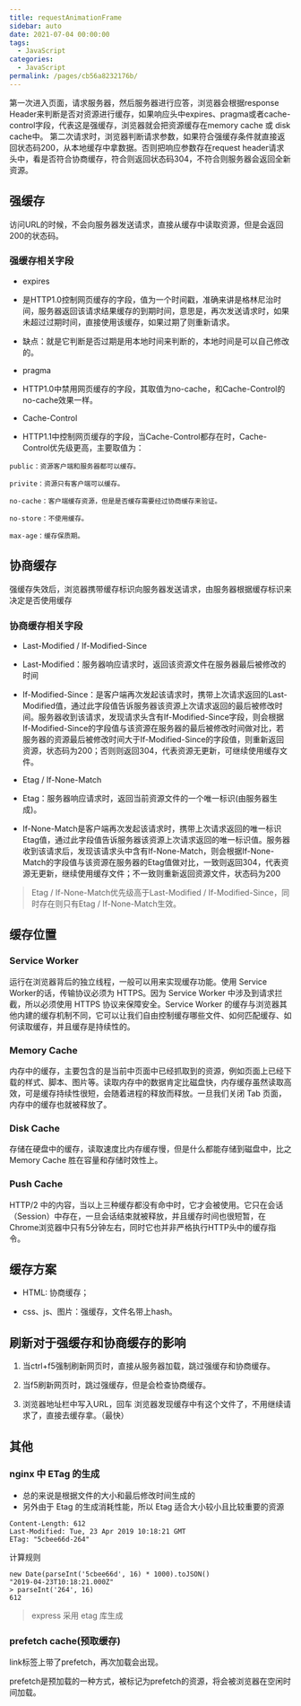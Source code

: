 ```yaml
---
title: requestAnimationFrame
sidebar: auto
date: 2021-07-04 00:00:00
tags: 
  - JavaScript
categories: 
  - JavaScript
permalink: /pages/cb56a8232176b/
---
```


第一次进入页面，请求服务器，然后服务器进行应答，浏览器会根据response Header来判断是否对资源进行缓存，如果响应头中expires、pragma或者cache-control字段，代表这是强缓存，浏览器就会把资源缓存在memory cache 或 disk cache中。
第二次请求时，浏览器判断请求参数，如果符合强缓存条件就直接返回状态码200，从本地缓存中拿数据。否则把响应参数存在request header请求头中，看是否符合协商缓存，符合则返回状态码304，不符合则服务器会返回全新资源。


## 强缓存
访问URL的时候，不会向服务器发送请求，直接从缓存中读取资源，但是会返回200的状态码。



### 强缓存相关字段
- expires
 - 是HTTP1.0控制网页缓存的字段，值为一个时间戳，准确来讲是格林尼治时间，服务器返回该请求结果缓存的到期时间，意思是，再次发送请求时，如果未超过过期时间，直接使用该缓存，如果过期了则重新请求。
 - 缺点：就是它判断是否过期是用本地时间来判断的，本地时间是可以自己修改的。

- pragma
 - HTTP1.0中禁用网页缓存的字段，其取值为no-cache，和Cache-Control的no-cache效果一样。

- Cache-Control
 - HTTP1.1中控制网页缓存的字段，当Cache-Control都存在时，Cache-Control优先级更高，主要取值为：

```
public：资源客户端和服务器都可以缓存。

privite：资源只有客户端可以缓存。

no-cache：客户端缓存资源，但是是否缓存需要经过协商缓存来验证。

no-store：不使用缓存。

max-age：缓存保质期。
```

## 协商缓存

强缓存失效后，浏览器携带缓存标识向服务器发送请求，由服务器根据缓存标识来决定是否使用缓存

### 协商缓存相关字段

- Last-Modified / If-Modified-Since
 - Last-Modified：服务器响应请求时，返回该资源文件在服务器最后被修改的时间
 - If-Modified-Since：是客户端再次发起该请求时，携带上次请求返回的Last-Modified值，通过此字段值告诉服务器该资源上次请求返回的最后被修改时间。服务器收到该请求，发现请求头含有If-Modified-Since字段，则会根据If-Modified-Since的字段值与该资源在服务器的最后被修改时间做对比，若服务器的资源最后被修改时间大于If-Modified-Since的字段值，则重新返回资源，状态码为200；否则则返回304，代表资源无更新，可继续使用缓存文件。


- Etag / If-None-Match
 - Etag：服务器响应请求时，返回当前资源文件的一个唯一标识(由服务器生成)。
 - If-None-Match是客户端再次发起该请求时，携带上次请求返回的唯一标识Etag值，通过此字段值告诉服务器该资源上次请求返回的唯一标识值。服务器收到该请求后，发现该请求头中含有If-None-Match，则会根据If-None-Match的字段值与该资源在服务器的Etag值做对比，一致则返回304，代表资源无更新，继续使用缓存文件；不一致则重新返回资源文件，状态码为200

 >Etag / If-None-Match优先级高于Last-Modified / If-Modified-Since，同时存在则只有Etag / If-None-Match生效。


## 缓存位置

### Service Worker
 运行在浏览器背后的独立线程，一般可以用来实现缓存功能。使用 Service Worker的话，传输协议必须为 HTTPS。因为 Service Worker 中涉及到请求拦截，所以必须使用 HTTPS 协议来保障安全。Service Worker 的缓存与浏览器其他内建的缓存机制不同，它可以让我们自由控制缓存哪些文件、如何匹配缓存、如何读取缓存，并且缓存是持续性的。

### Memory Cache

内存中的缓存，主要包含的是当前中页面中已经抓取到的资源，例如页面上已经下载的样式、脚本、图片等。读取内存中的数据肯定比磁盘快，内存缓存虽然读取高效，可是缓存持续性很短，会随着进程的释放而释放。一旦我们关闭 Tab 页面，内存中的缓存也就被释放了。

### Disk Cache

存储在硬盘中的缓存，读取速度比内存缓存慢，但是什么都能存储到磁盘中，比之 Memory Cache 胜在容量和存储时效性上。


### Push Cache

HTTP/2 中的内容，当以上三种缓存都没有命中时，它才会被使用。它只在会话（Session）中存在，一旦会话结束就被释放，并且缓存时间也很短暂，在Chrome浏览器中只有5分钟左右，同时它也并非严格执行HTTP头中的缓存指令。


## 缓存方案
- HTML: 协商缓存；

- css、js、图片：强缓存，文件名带上hash。

## 刷新对于强缓存和协商缓存的影响

1. 当ctrl+f5强制刷新网页时，直接从服务器加载，跳过强缓存和协商缓存。

2. 当f5刷新网页时，跳过强缓存，但是会检查协商缓存。

3. 浏览器地址栏中写入URL，回车 浏览器发现缓存中有这个文件了，不用继续请求了，直接去缓存拿。（最快）


## 其他

### nginx 中 ETag 的生成
- 总的来说是根据文件的大小和最后修改时间生成的
- 另外由于 Etag 的生成消耗性能，所以 Etag 适合大小较小且比较重要的资源
```
Content-Length: 612
Last-Modified: Tue, 23 Apr 2019 10:18:21 GMT
ETag: "5cbee66d-264"
```

计算规则
```
new Date(parseInt('5cbee66d', 16) * 1000).toJSON()
"2019-04-23T10:18:21.000Z"
> parseInt('264', 16)
612
```

>express 采用 etag 库生成

### prefetch cache(预取缓存)

link标签上带了prefetch，再次加载会出现。

prefetch是预加载的一种方式，被标记为prefetch的资源，将会被浏览器在空闲时间加载。

